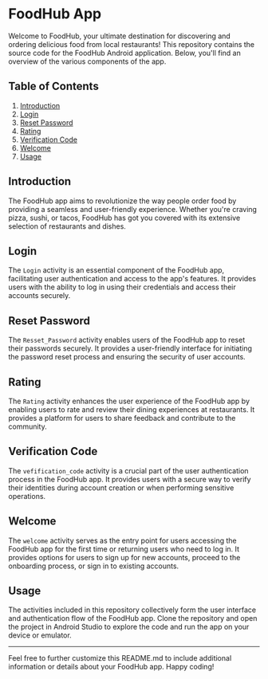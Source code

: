 # FoodHub App

Welcome to FoodHub, your ultimate destination for discovering and ordering delicious food from local restaurants! This repository contains the source code for the FoodHub Android application. Below, you'll find an overview of the various components of the app.

## Table of Contents

1. [Introduction](#introduction)
2. [Login](#login)
3. [Reset Password](#reset-password)
4. [Rating](#rating)
5. [Verification Code](#verification-code)
6. [Welcome](#welcome)
7. [Usage](#usage)

## Introduction

The FoodHub app aims to revolutionize the way people order food by providing a seamless and user-friendly experience. Whether you're craving pizza, sushi, or tacos, FoodHub has got you covered with its extensive selection of restaurants and dishes.

## Login

The `Login` activity is an essential component of the FoodHub app, facilitating user authentication and access to the app's features. It provides users with the ability to log in using their credentials and access their accounts securely.

## Reset Password

The `Resset_Password` activity enables users of the FoodHub app to reset their passwords securely. It provides a user-friendly interface for initiating the password reset process and ensuring the security of user accounts.

## Rating

The `Rating` activity enhances the user experience of the FoodHub app by enabling users to rate and review their dining experiences at restaurants. It provides a platform for users to share feedback and contribute to the community.

## Verification Code

The `vefification_code` activity is a crucial part of the user authentication process in the FoodHub app. It provides users with a secure way to verify their identities during account creation or when performing sensitive operations.

## Welcome

The `welcome` activity serves as the entry point for users accessing the FoodHub app for the first time or returning users who need to log in. It provides options for users to sign up for new accounts, proceed to the onboarding process, or sign in to existing accounts.

## Usage

The activities included in this repository collectively form the user interface and authentication flow of the FoodHub app. Clone the repository and open the project in Android Studio to explore the code and run the app on your device or emulator.

---

Feel free to further customize this README.md to include additional information or details about your FoodHub app. Happy coding!
